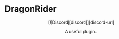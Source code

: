 # DragonRider

<div align="center">
  [![Discord][discord]][discord-url]
</div>

<p align="center">A useful plugin..</p>

<!-- BADGES -->
[discord]: https://img.shields.io/discord/717790645900673084.svg
[discord-url]: https://discord.gg/4afedcG
